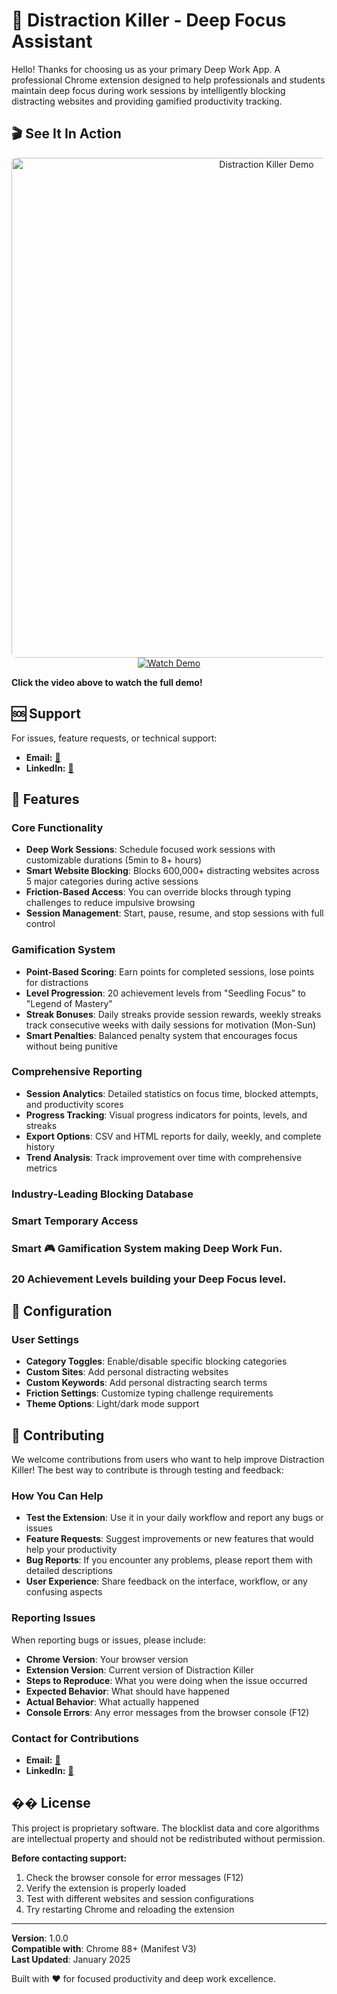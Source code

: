 # 🎯 Distraction Killer - Deep Focus Assistant

Hello! Thanks for choosing us as your primary Deep Work App. A professional Chrome extension designed to help professionals and students maintain deep focus during work sessions by intelligently blocking distracting websites and providing gamified productivity tracking.

## 🎬 See It In Action

<div align="center">
  <a href="https://youtu.be/si2F3tewq68?si=4MEc3QBU6DHAWzJ6">
    <img src="https://img.youtube.com/vi/si2F3tewq68/maxresdefault.jpg" alt="Distraction Killer Demo" width="800" style="border-radius: 8px;">
    <br>
    <img src="https://img.shields.io/badge/▶️-Watch%20Demo-red?style=for-the-badge&logo=youtube" alt="Watch Demo">
  </a>
</div>

**Click the video above to watch the full demo!**

## 🆘 Support
For issues, feature requests, or technical support:

- **Email:** [📨](mailto:souvik.ganguly.ds@gmail.com)
- **LinkedIn:** [💼](https://www.linkedin.com/in/souvik-ganguly-4a9924105/)

## 🌟 Features

### Core Functionality
- **Deep Work Sessions**: Schedule focused work sessions with customizable durations (5min to 8+ hours)
- **Smart Website Blocking**: Blocks 600,000+ distracting websites across 5 major categories during active sessions
- **Friction-Based Access**: You can override blocks through typing challenges to reduce impulsive browsing
- **Session Management**: Start, pause, resume, and stop sessions with full control

### Gamification System
- **Point-Based Scoring**: Earn points for completed sessions, lose points for distractions
- **Level Progression**: 20 achievement levels from "Seedling Focus" to "Legend of Mastery"
- **Streak Bonuses**: Daily streaks provide session rewards, weekly streaks track consecutive weeks with daily sessions for motivation (Mon-Sun)
- **Smart Penalties**: Balanced penalty system that encourages focus without being punitive

### Comprehensive Reporting
- **Session Analytics**: Detailed statistics on focus time, blocked attempts, and productivity scores
- **Progress Tracking**: Visual progress indicators for points, levels, and streaks
- **Export Options**: CSV and HTML reports for daily, weekly, and complete history
- **Trend Analysis**: Track improvement over time with comprehensive metrics

### Industry-Leading Blocking Database

### Smart Temporary Access

### Smart 🎮 Gamification System making Deep Work Fun.

### 20 Achievement Levels building your Deep Focus level.

## 🔧 Configuration

### User Settings
- **Category Toggles**: Enable/disable specific blocking categories
- **Custom Sites**: Add personal distracting websites
- **Custom Keywords**: Add personal distracting search terms
- **Friction Settings**: Customize typing challenge requirements
- **Theme Options**: Light/dark mode support

## 🤝 Contributing

We welcome contributions from users who want to help improve Distraction Killer! The best way to contribute is through testing and feedback:

### How You Can Help
- **Test the Extension**: Use it in your daily workflow and report any bugs or issues
- **Feature Requests**: Suggest improvements or new features that would help your productivity
- **Bug Reports**: If you encounter any problems, please report them with detailed descriptions
- **User Experience**: Share feedback on the interface, workflow, or any confusing aspects

### Reporting Issues
When reporting bugs or issues, please include:
- **Chrome Version**: Your browser version
- **Extension Version**: Current version of Distraction Killer
- **Steps to Reproduce**: What you were doing when the issue occurred
- **Expected Behavior**: What should have happened
- **Actual Behavior**: What actually happened
- **Console Errors**: Any error messages from the browser console (F12)

### Contact for Contributions
- **Email:** [📨](mailto:souvik.ganguly.ds@gmail.com)
- **LinkedIn:** [💼](https://www.linkedin.com/in/souvik-ganguly-4a9924105/)

## �� License

This project is proprietary software. The blocklist data and core algorithms are intellectual property and should not be redistributed without permission.

**Before contacting support:**
1. Check the browser console for error messages (F12)
2. Verify the extension is properly loaded
3. Test with different websites and session configurations
4. Try restarting Chrome and reloading the extension

---

**Version**: 1.0.0  
**Compatible with**: Chrome 88+ (Manifest V3)  
**Last Updated**: January 2025

Built with ❤️ for focused productivity and deep work excellence.